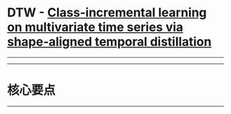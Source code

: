 # DTW - [Class‐incremental learning on multivariate time series via shape‐aligned temporal distillation](https://dr.ntu.edu.sg/handle/10356/165392)

----



----

# 核心要点

----
